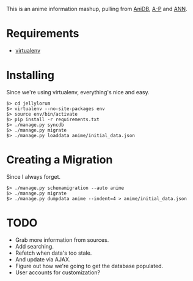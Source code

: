 This is an anime information mashup, pulling from [AniDB], [A-P] and [ANN].

[AniDB]: http://anidb.net
[A-P]: http://anime-planet.com
[ANN]: http://animenewsnetwork.com

# Requirements #

* [virtualenv]

[virtualenv]: http://pypi.python.org/pypi/virtualenv

# Installing #

Since we're using virtualenv, everything's nice and easy.

	$> cd jellylorum
	$> virtualenv --no-site-packages env
	$> source env/bin/activate
	$> pip install -r requirements.txt
	$> ./manage.py syncdb
	$> ./manage.py migrate
	$> ./manage.py loaddata anime/initial_data.json

# Creating a Migration #

Since I always forget.

	$> ./manage.py schemamigration --auto anime
	$> ./manage.py migrate
	$> ./manage.py dumpdata anime --indent=4 > anime/initial_data.json

# TODO #

* Grab more information from sources.
* Add searching.
* Refetch when data's too stale.
* And update via AJAX.
* Figure out how we're going to get the database populated.
* User accounts for customization?

